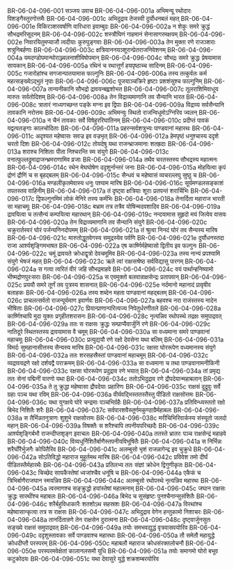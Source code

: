 BR-06-04-096-001  सञ्जय उवाच
BR-06-04-096-001a अभिमन्यू रथोदारः पिशङ्गैस्तुरगोत्तमैः
BR-06-04-096-001c अभिदुद्राव तेजस्वी दुर्योधनबलं महत्
BR-06-04-096-001e विकिरञ्शरवर्षाणि वारिधारा इवाम्बुदः
BR-06-04-096-002a न शेकुः समरे क्रुद्धं सौभद्रमरिसूदनम्
BR-06-04-096-002c शस्त्रौघिणं गाहमानं सेनासागरमक्षयम्
BR-06-04-096-002e निवारयितुमप्याजौ त्वदीयाः कुरुपुङ्गवाः
BR-06-04-096-003a तेन मुक्ता रणे राजञ्शराः शत्रुनिबर्हणाः
BR-06-04-096-003c क्षत्रियाननयञ्शूरान्प्रेतराजनिवेशनम्
BR-06-04-096-004a यमदण्डोपमान्घोराञ्ज्वलनाशीविषोपमान्
BR-06-04-096-004c सौभद्रः समरे क्रुद्धः प्रेषयामास सायकान्
BR-06-04-096-005a रथिनं च रथात्तूर्णं हयपृष्ठाच्च सादिनम्
BR-06-04-096-005c गजारोहांश्च सगजान्पातयामास फाल्गुनिः
BR-06-04-096-006a तस्य तत्कुर्वतः कर्म महत्सङ्ख्येऽद्भुतं नृपाः
BR-06-04-096-006c पूजयाञ्चक्रिरे हृष्टाः प्रशशंसुश्च फाल्गुनिम्
BR-06-04-096-007a तान्यनीकानि सौभद्रो द्रावयन्बह्वशोभत
BR-06-04-096-007c तूलराशिमिवाधूय मारुतः सर्वतोदिशम्
BR-06-04-096-008a तेन विद्राव्यमाणानि तव सैन्यानि भारत
BR-06-04-096-008c त्रातारं नाध्यगच्छन्त पङ्के मग्ना इव द्विपाः
BR-06-04-096-009a विद्राव्य सर्वसैन्यानि तावकानि नरोत्तमः
BR-06-04-096-009c अभिमन्युः स्थितो राजन्विधूमोऽग्निरिव ज्वलन्
BR-06-04-096-010a न चैनं तावकाः सर्वे विषेहुररिघातिनम्
BR-06-04-096-010c प्रदीप्तं पावकं यद्वत्पतङ्गाः कालचोदिताः
BR-06-04-096-011a प्रहरन्सर्वशत्रुभ्यः पाण्डवानां महारथः
BR-06-04-096-011c अदृश्यत महेष्वासः सवज्र इव वज्रभृत्
BR-06-04-096-012a हेमपृष्ठं धनुश्चास्य ददृशे चरतो दिशः
BR-06-04-096-012c तोयदेषु यथा राजन्भ्राजमानाः शतह्रदाः
BR-06-04-096-013a शराश्च निशिताः पीता निश्चरन्ति स्म संयुगे
BR-06-04-096-013c वनात्फुल्लद्रुमाद्राजन्भ्रमराणामिव व्रजाः
BR-06-04-096-014a तथैव चरतस्तस्य सौभद्रस्य महात्मनः
BR-06-04-096-014c रथेन मेघघोषेण ददृशुर्नान्तरं जनाः
BR-06-04-096-015a मोहयित्वा कृपं द्रोणं द्रौणिं च स बृहद्बलम्
BR-06-04-096-015c सैन्धवं च महेष्वासं व्यचरल्लघु सुष्ठु च
BR-06-04-096-016a मण्डलीकृतमेवास्य धनुः पश्याम मारिष
BR-06-04-096-016c सूर्यमण्डलसङ्काशं तपतस्तव वाहिनीम्
BR-06-04-096-017a तं दृष्ट्वा क्षत्रियाः शूराः प्रतपन्तं शरार्चिभिः
BR-06-04-096-017c द्विफल्गुनमिमं लोकं मेनिरे तस्य कर्मभिः
BR-06-04-096-018a तेनार्दिता महाराज भारती सा महाचमूः
BR-06-04-096-018c बभ्राम तत्र तत्रैव योषिन्मदवशादिव
BR-06-04-096-019a द्रावयित्वा च तत्सैन्यं कम्पयित्वा महारथान्
BR-06-04-096-019c नन्दयामास सुहृदो मयं जित्वेव वासवः
BR-06-04-096-020a तेन विद्राव्यमाणानि तव सैन्यानि संयुगे
BR-06-04-096-020c चक्रुरार्तस्वरं घोरं पर्जन्यनिनदोपमम्
BR-06-04-096-021a तं श्रुत्वा निनदं घोरं तव सैन्यस्य मारिष
BR-06-04-096-021c मारुतोद्धूतवेगस्य समुद्रस्येव पर्वणि
BR-06-04-096-021e दुर्योधनस्तदा राजा आर्श्यशृङ्गिमभाषत
BR-06-04-096-022a एष कार्ष्णिर्महेष्वासो द्वितीय इव फल्गुनः
BR-06-04-096-022c चमूं द्रावयते क्रोधाद्वृत्रो देवचमूमिव
BR-06-04-096-023a तस्य नान्यं प्रपश्यामि संयुगे भेषजं महत्
BR-06-04-096-023c ऋते त्वां राक्षसश्रेष्ठ सर्वविद्यासु पारगम्
BR-06-04-096-024a स गत्वा त्वरितं वीरं जहि सौभद्रमाहवे
BR-06-04-096-024c वयं पार्थान्हनिष्यामो भीष्मद्रोणपुरःसराः
BR-06-04-096-025a स एवमुक्तो बलवान्राक्षसेन्द्रः प्रतापवान्
BR-06-04-096-025c प्रययौ समरे तूर्णं तव पुत्रस्य शासनात्
BR-06-04-096-025e नर्दमानो महानादं प्रावृषीव बलाहकः
BR-06-04-096-026a तस्य शब्देन महता पाण्डवानां महद्बलम्
BR-06-04-096-026c प्राचलत्सर्वतो राजन्पूर्यमाण इवार्णवः
BR-06-04-096-027a बहवश्च नरा राजंस्तस्य नादेन भीषिताः
BR-06-04-096-027c प्रियान्प्राणान्परित्यज्य निपेतुर्धरणीतले
BR-06-04-096-028a कार्ष्णिश्चापि मुदा युक्तः प्रगृहीतशरासनः
BR-06-04-096-028c नृत्यन्निव रथोपस्थे तद्रक्षः समुपाद्रवत्
BR-06-04-096-029a ततः स राक्षसः क्रुद्धः सम्प्राप्यैवार्जुनिं रणे
BR-06-04-096-029c नातिदूरे स्थितस्तस्य द्रावयामास वै चमूम्
BR-06-04-096-030a सा वध्यमाना समरे पाण्डवानां महाचमूः
BR-06-04-096-030c प्रत्युद्ययौ रणे रक्षो देवसेना यथा बलिम्
BR-06-04-096-031a विमर्दः सुमहानासीत्तस्य सैन्यस्य मारिष
BR-06-04-096-031c रक्षसा घोररूपेण वध्यमानस्य संयुगे
BR-06-04-096-032a ततः शरसहस्रैस्तां पाण्डवानां महाचमूम्
BR-06-04-096-032c व्यद्रावयद्रणे रक्षो दर्शयद्वै पराक्रमम्
BR-06-04-096-033a सा वध्यमाना च तथा पाण्डवानामनीकिनी
BR-06-04-096-033c रक्षसा घोररूपेण प्रदुद्राव रणे भयात्
BR-06-04-096-034a तां प्रमृद्य ततः सेनां पद्मिनीं वारणो यथा
BR-06-04-096-034c ततोऽभिदुद्राव रणे द्रौपदेयान्महाबलान्
BR-06-04-096-035a ते तु क्रुद्धा महेष्वासा द्रौपदेयाः प्रहारिणः
BR-06-04-096-035c राक्षसं दुद्रुवुः सर्वे ग्रहाः पञ्च यथा रविम्
BR-06-04-096-036a वीर्यवद्भिस्ततस्तैस्तु पीडितो राक्षसोत्तमः
BR-06-04-096-036c यथा युगक्षये घोरे चन्द्रमाः पञ्चभिर्ग्रहैः
BR-06-04-096-037a प्रतिविन्ध्यस्ततो रक्षो बिभेद निशितैः शरैः
BR-06-04-096-037c सर्वपारशवैस्तूर्णमकुण्ठाग्रैर्महाबलः
BR-06-04-096-038a स तैर्भिन्नतनुत्राणः शुशुभे राक्षसोत्तमः
BR-06-04-096-038c मरीचिभिरिवार्कस्य संस्यूतो जलदो महान्
BR-06-04-096-039a विषक्तैः स शरैश्चापि तपनीयपरिच्छदैः
BR-06-04-096-039c आर्श्यशृङ्गिर्बभौ राजन्दीप्तशृङ्ग इवाचलः
BR-06-04-096-040a ततस्ते भ्रातरः पञ्च राक्षसेन्द्रं महाहवे
BR-06-04-096-040c विव्यधुर्निशितैर्बाणैस्तपनीयविभूषितैः
BR-06-04-096-041a स निर्भिन्नः शरैर्घोरैर्भुजगैः कोपितैरिव
BR-06-04-096-041c अलम्बुसो भृशं राजन्नागेन्द्र इव चुक्रुधे
BR-06-04-096-042a सोऽतिविद्धो महाराज मुहूर्तमथ मारिष
BR-06-04-096-042c प्रविवेश तमो दीर्घं पीडितस्तैर्महारथैः
BR-06-04-096-043a प्रतिलभ्य ततः संज्ञां क्रोधेन द्विगुणीकृतः
BR-06-04-096-043c चिच्छेद सायकैस्तेषां ध्वजांश्चैव धनूंषि च
BR-06-04-096-044a एकैकं च त्रिभिर्बाणैराजघान स्मयन्निव
BR-06-04-096-044c अलम्बुसो रथोपस्थे नृत्यन्निव महारथः
BR-06-04-096-045a त्वरमाणश्च सङ्क्रुद्धो हयांस्तेषां महात्मनाम्
BR-06-04-096-045c जघान राक्षसः क्रुद्धः सारथींश्च महाबलः
BR-06-04-096-046a बिभेद च सुसंहृष्टः पुनश्चैनान्सुसंशितैः
BR-06-04-096-046c शरैर्बहुविधाकारैः शतशोऽथ सहस्रशः
BR-06-04-096-047a विरथांश्च महेष्वासान्कृत्वा तत्र स राक्षसः
BR-06-04-096-047c अभिदुद्राव वेगेन हन्तुकामो निशाचरः
BR-06-04-096-048a तानर्दितान्रणे तेन राक्षसेन दुरात्मना
BR-06-04-096-048c दृष्ट्वार्जुनसुतः सङ्ख्ये राक्षसं समुपाद्रवत्
BR-06-04-096-049a तयोः समभवद्युद्धं वृत्रवासवयोरिव
BR-06-04-096-049c ददृशुस्तावकाः सर्वे पाण्डवाश्च महारथाः
BR-06-04-096-050a तौ समेतौ महायुद्धे क्रोधदीप्तौ परस्परम्
BR-06-04-096-050c महाबलौ महाराज क्रोधसंरक्तलोचनौ
BR-06-04-096-050e परस्परमवेक्षेतां कालानलसमौ युधि
BR-06-04-096-051a तयोः समागमो घोरो बभूव कटुकोदयः
BR-06-04-096-051c यथा देवासुरे युद्धे शक्रशम्बरयोरिव

